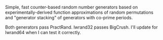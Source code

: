 Simple, fast counter-based random number generators based on
experimentally-derived function approximations of random permutations
and "generator stacking" of generators with co-prime periods.

Both generators pass PractRand. lwrand32 passes BigCrush. I'll update for lwrand64 when I can test it correctly.
